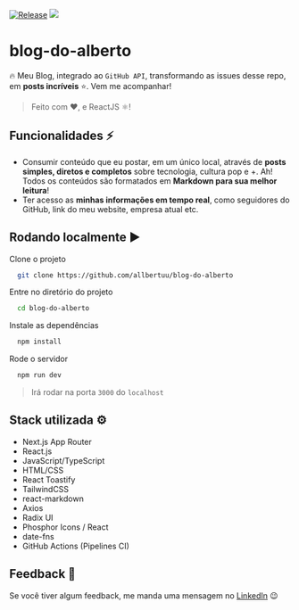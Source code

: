 [![Release](https://github.com/allbertuu/blog-do-alberto/actions/workflows/release.yml/badge.svg?branch=main)](https://github.com/allbertuu/blog-do-alberto/actions/workflows/release.yml)
<img src="https://img.shields.io/badge/status-completed-brightgreen" />

# blog-do-alberto

🔥 Meu Blog, integrado ao `GitHub API`, transformando as issues desse repo, em **posts incríveis** ⭐. Vem me acompanhar!

> Feito com ❤, e ReactJS ⚛!

## Funcionalidades ⚡

-   Consumir conteúdo que eu postar, em um único local, através de **posts simples, diretos e completos** sobre tecnologia, cultura pop e +. Ah! Todos os conteúdos são formatados em **Markdown para sua melhor leitura**!
-   Ter acesso as **minhas informações em tempo real**, como seguidores do GitHub, link do meu website, empresa atual etc.

## Rodando localmente ▶

Clone o projeto

```bash
  git clone https://github.com/allbertuu/blog-do-alberto
```

Entre no diretório do projeto

```bash
  cd blog-do-alberto
```

Instale as dependências

```bash
  npm install
```

Rode o servidor

```bash
  npm run dev
```

> Irá rodar na porta `3000` do `localhost`

## Stack utilizada ⚙

-   Next.js App Router
-   React.js
-   JavaScript/TypeScript
-   HTML/CSS
-   React Toastify
-   TailwindCSS
-   react-markdown
-   Axios
-   Radix UI
-   Phosphor Icons / React
-   date-fns
-   GitHub Actions (Pipelines CI)

## Feedback 💬

Se você tiver algum feedback, me manda uma mensagem no [LinkedIn](https://www.linkedin.com/in/albertov-albuquerque/) 😉

